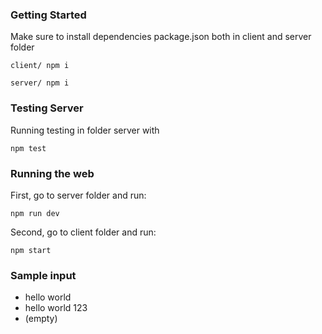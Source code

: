 ### Getting Started

Make sure to install dependencies package.json both in client and server folder


```
client/ npm i
```
```
server/ npm i
```

### Testing Server

Running testing in folder server with
```
npm test
```

### Running the web

First, go to server folder and run:
```
npm run dev
```
Second, go to client folder and run:
```
npm start
```

### Sample input
- hello world
- hello world 123
- (empty)